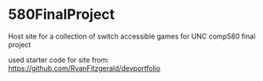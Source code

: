 # 580FinalProject
Host site for a collection of switch accessible games for UNC comp580 final project

used starter code for site from: https://github.com/RyanFitzgerald/devportfolio
